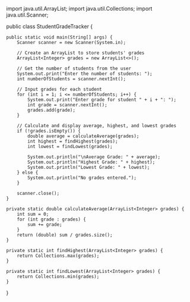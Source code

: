 import java.util.ArrayList;
import java.util.Collections;
import java.util.Scanner;

public class StudentGradeTracker {

    public static void main(String[] args) {
        Scanner scanner = new Scanner(System.in);

        // Create an ArrayList to store students' grades
        ArrayList<Integer> grades = new ArrayList<>();

        // Get the number of students from the user
        System.out.print("Enter the number of students: ");
        int numberOfStudents = scanner.nextInt();

        // Input grades for each student
        for (int i = 1; i <= numberOfStudents; i++) {
            System.out.print("Enter grade for student " + i + ": ");
            int grade = scanner.nextInt();
            grades.add(grade);
        }

        // Calculate and display average, highest, and lowest grades
        if (!grades.isEmpty()) {
            double average = calculateAverage(grades);
            int highest = findHighest(grades);
            int lowest = findLowest(grades);

            System.out.println("\nAverage Grade: " + average);
            System.out.println("Highest Grade: " + highest);
            System.out.println("Lowest Grade: " + lowest);
        } else {
            System.out.println("No grades entered.");
        }

        scanner.close();
    }

    private static double calculateAverage(ArrayList<Integer> grades) {
        int sum = 0;
        for (int grade : grades) {
            sum += grade;
        }
        return (double) sum / grades.size();
    }

    private static int findHighest(ArrayList<Integer> grades) {
        return Collections.max(grades);
    }

    private static int findLowest(ArrayList<Integer> grades) {
        return Collections.min(grades);
    }
}
